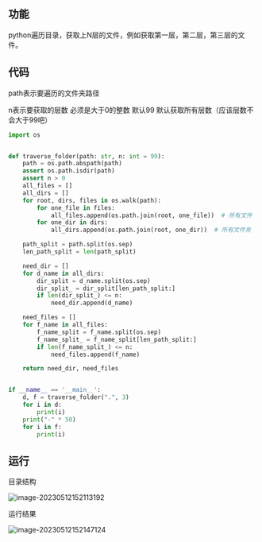 ## 功能

python遍历目录，获取上N层的文件，例如获取第一层，第二层，第三层的文件。

## 代码

path表示要遍历的文件夹路径

n表示要获取的层数 必须是大于0的整数 默认99 默认获取所有层数（应该层数不会大于99吧）

```python
import os


def traverse_folder(path: str, n: int = 99):
    path = os.path.abspath(path)
    assert os.path.isdir(path)
    assert n > 0
    all_files = []
    all_dirs = []
    for root, dirs, files in os.walk(path):
        for one_file in files:
            all_files.append(os.path.join(root, one_file))  # 所有文件
        for one_dir in dirs:
            all_dirs.append(os.path.join(root, one_dir))  # 所有文件夹

    path_split = path.split(os.sep)
    len_path_split = len(path_split)

    need_dir = []
    for d_name in all_dirs:
        dir_split = d_name.split(os.sep)
        dir_split_ = dir_split[len_path_split:]
        if len(dir_split_) <= n:
            need_dir.append(d_name)

    need_files = []
    for f_name in all_files:
        f_name_split = f_name.split(os.sep)
        f_name_split_ = f_name_split[len_path_split:]
        if len(f_name_split_) <= n:
            need_files.append(f_name)

    return need_dir, need_files


if __name__ == '__main__':
    d, f = traverse_folder(".", 3)
    for i in d:
        print(i)
    print("-" * 50)
    for i in f:
        print(i)

```

## 运行

目录结构

![image-20230512152113192](https://img2023.cnblogs.com/blog/1768648/202305/1768648-20230512152553287-1476152085.png)

运行结果

![image-20230512152147124](https://img2023.cnblogs.com/blog/1768648/202305/1768648-20230512152553846-99685693.png)
